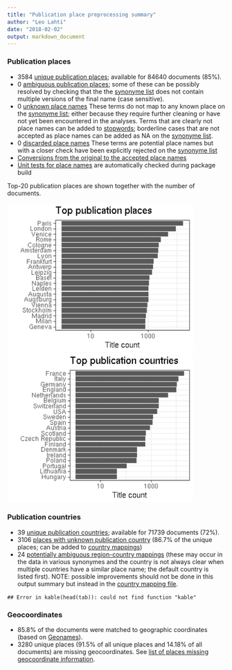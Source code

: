 ```yaml
---
title: "Publication place preprocessing summary"
author: "Leo Lahti"
date: "2018-02-02"
output: markdown_document
---
```


### Publication places

 * 3584 [unique publication places](output.tables/publication_place_accepted.csv); available for 84640 documents (85%).
 * 0 [ambiguous publication places](output.tables/publication_place_ambiguous.csv); some of these can be possibly resolved by checking that the the [synonyme list](https://github.com/COMHIS/bibliographica/blob/master/inst/extdata/PublicationPlaceSynonymes.csv) does not contain multiple versions of the final name (case sensitive). 
 * 0 [unknown place names](output.tables/publication_place_todo.csv) These terms do not map to any known place on the [synonyme list](https://github.com/COMHIS/bibliographica/blob/master/inst/extdata/PublicationPlaceSynonymes.csv); either because they require further cleaning or have not yet been encountered in the analyses. Terms that are clearly not place names can be added to [stopwords](inst/extdata/stopwords_for_place.csv); borderline cases that are not accepted as place names can be added as NA on the [synonyme list](https://github.com/COMHIS/bibliographica/blob/master/inst/extdata/PublicationPlaceSynonymes.csv).
 * 0 [discarded place names](output.tables/publication_place_discarded.csv) These terms are potential place names but with a closer check have been explicitly rejected on the [synonyme list](https://github.com/COMHIS/bibliographica/blob/master/inst/extdata/PublicationPlaceSynonymes.csv)
 * [Conversions from the original to the accepted place names](output.tables/publication_place_conversion_nontrivial.csv) 
 * [Unit tests for place names](https://github.com/COMHIS/bibliographica/blob/master/inst/extdata/tests_place.csv) are automatically checked during package build

Top-20 publication places are shown together with the number of documents.

<img src="figure/summaryplace-1.png" title="plot of chunk summaryplace" alt="plot of chunk summaryplace" width="430px" /><img src="figure/summaryplace-2.png" title="plot of chunk summaryplace" alt="plot of chunk summaryplace" width="430px" />


### Publication countries	

 * 39 [unique publication countries](output.tables/country_accepted.csv); available for 71739 documents (72%).
 * 3106 [places with unknown publication country](output.tables/publication_place_missingcountry.csv) (86.7% of the unique places; can be added to [country mappings](https://github.com/COMHIS/bibliographica/blob/master/inst/extdata/reg2country.csv))
 * 24 [potentially ambiguous region-country mappings](output.tables/publication_country_ambiguous.csv) (these may occur in the data in various synonymes and the country is not always clear when multiple countries have a similar place name; the default country is listed first). NOTE: possible improvements should not be done in this output summary but instead in the [country mapping file](https://github.com/COMHIS/bibliographica/blob/master/inst/extdata/reg2country.csv).


```
## Error in kable(head(tab)): could not find function "kable"
```


### Geocoordinates

 * 85.8% of the documents were matched to geographic coordinates (based on [Geonames](http://download.geonames.org/export/dump/)).
 * 3280 unique places (91.5% of all unique places and 14.18% of all documents) are missing geocoordinates. See [list of places missing geocoordinate information](output.tables/absentgeocoordinates.csv).
 
